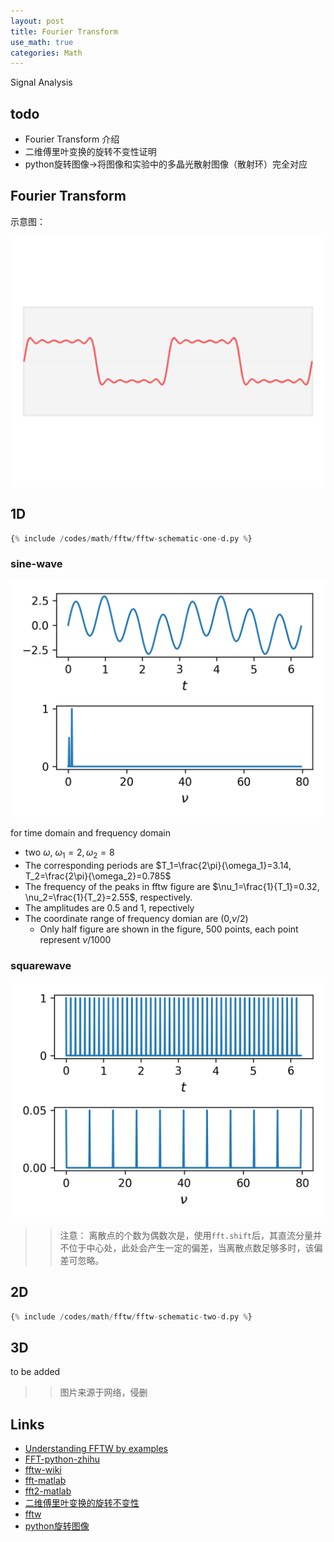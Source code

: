 ```yaml
---
layout: post
title: Fourier Transform
use_math: true
categories: Math 
---
```


Signal Analysis

## todo 

- Fourier Transform 介绍
- 二维傅里叶变换的旋转不变性证明
- python旋转图像->将图像和实验中的多晶光散射图像（散射环）完全对应

## Fourier Transform

示意图：

<div align="center"><img width="500" src="https://raw.githubusercontent.com/LfqGithub/LfqGithub.github.io/master/images/math/ftw-schematic.gif"/></div>




## 1D

```python
{% include /codes/math/fftw/fftw-schematic-one-d.py %}
```

### sine-wave

<div align="right"><img width="600" src="https://raw.githubusercontent.com/LfqGithub/LfqGithub.github.io/master/_includes/codes/math/fftw/output-fftw-schematic-one-d-sin.png"/></div>

for time domain and frequency domain
- two $\omega$, $\omega_1=2, \omega_2=8$ 
- The corresponding periods are $T_1=\frac{2\pi}{\omega_1}=3.14, T_2=\frac{2\pi}{\omega_2}=0.785$
- The frequency of the peaks in fftw figure are $\nu_1=\frac{1}{T_1}=0.32, \nu_2=\frac{1}{T_2}=2.55$, respectively.
- The amplitudes are 0.5 and 1, repectively
- The coordinate range of frequency domian are (0,$\nu/2$)
  - Only half figure are shown in the figure, 500 points, each point represent $\nu/1000$


### squarewave

<div align="right"><img width="600" src="https://raw.githubusercontent.com/LfqGithub/LfqGithub.github.io/master/_includes/codes/math/fftw/output-fftw-schematic-one-d-square-wave.png"/></div>

>> 注意： 离散点的个数为偶数次是，使用`fft.shift`后，其直流分量并不位于中心处，此处会产生一定的偏差，当离散点数足够多时，该偏差可忽略。

## 2D

```python
{% include /codes/math/fftw/fftw-schematic-two-d.py %}
```

## 3D

to be added

>> 图片来源于网络，侵删

## Links

- [Understanding FFTW by examples](https://www.ritchievink.com/blog/2017/04/23/understanding-the-fourier-transform-by-example/)
- [FFT-python-zhihu](https://zhuanlan.zhihu.com/p/27880690)
- [fftw-wiki](https://zh.wikipedia.org/wiki/%E7%A6%BB%E6%95%A3%E5%82%85%E9%87%8C%E5%8F%B6%E5%8F%98%E6%8D%A2)
- [fft-matlab](http://cn.mathworks.com/help/matlab/ref/fft.html)
- [fft2-matlab](http://cn.mathworks.com/help/matlab/ref/fft2.html?lang=en)
- [二维傅里叶变换的旋转不变性](https://www.zhihu.com/question/57366686)
- [fftw](http://dsqiu.iteye.com/blog/1636299)
- [python旋转图像](http://blog.csdn.net/guduruyu/article/details/70842142)
